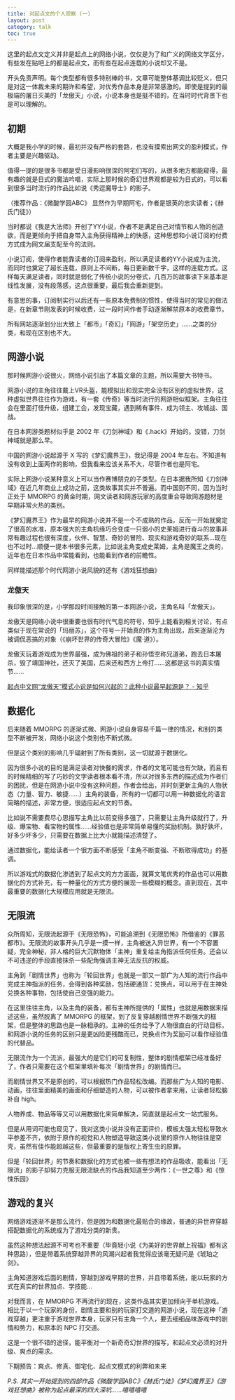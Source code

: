 ```yaml
---
title: 对起点文的个人观察 (一)
layout: post
category: talk
toc: true
---
```


这里的起点文定义并非是起点上的网络小说，仅仅是为了和广义的网络文学区分，有些发在贴吧上的都是起点文，而有些在起点连载的小说却又不是。

开头免责声明。每个类型都有很多特别棒的书，文章可能整体基调比较贬义，但只是对这一体裁未来的期许和希望，对优秀作品本身是非常感激的。即使是提到的最极端的屠日灭美的「龙傲天」小说，小说本身也是挺不错的，在当时时代背景下也是可以理解的。

## 初期

大概是我小学的时候，最初并没有严格的套路，也没有摸索出网文的盈利模式，作者主要是兴趣驱动。 <!--more-->

值得一提的是很多书都是受日漫影响很深的阿宅们写的，从很多地方都能窥得，最有趣的就是日式的魔法吟唱，实际上那时候的奇幻世界观都是较为日式的，可以看到很多当时流行的作品比如说《秀逗魔导士》的影子。

（推荐作品：《微酸学园ABC》 显然作为早期阿宅，作者是银英的忠实读者；《赫氏门徒》）

当时都说《我是大法师》开创了YY小说，作者不是满足自己对情节和人物的创造欲，而是更倾向于把自身带入主角获得精神上的快感，这种思想和小说订阅的付费方式成为网文届支配至今的法则。

小说订阅，使得作者能靠读者的订阅来盈利，所以满足读者的YY小说成为主流，而同时也奠定了超长连载，原则上不间断，每日更新数千字，这样的连载方式。这样每天满足读者，同时就是弱化了传统小说的分卷式，几百万的故事读下来基本是线性发展，没有段落感，这点很重要，最后我会重新提到。

有意思的事，订阅制实行以后还有一些原本免费制的惯性，使得当时的常见的做法是，在新章节刚发表的时候收费，过一段时间作者手动逐渐解禁原本的收费章节。

所有网站逐渐划分出大致上「都市」「奇幻」「网游」「架空历史」……之类的分类，和现在区别也不大。

## 网游小说

那时候网游小说很火，网络小说引出了本篇文章的主题，所以需要大书特书。

网游小说的主角往往戴上VR头盔，能模拟出和现实完全没有区别的虚拟世界，这种虚拟世界往往作为游戏，有一套《传奇》等当时流行的网游相似框架。主角往往会在里面打怪升级，组建工会，发现宝藏，遇到稀有事件、成为领主、攻城战、国战。

在日本网游类题材似乎是 2002 年《刀剑神域》和《.hack》开始的。没错，刀剑神域就是那么早。

中国的网游小说起源于 X 写的《梦幻魔界王》，我记得是 2004 年左右。不知道有没有收到上面两作的影响，但我看来应该关系不大，尽管作者也是阿宅。

实际上网游小说某种意义上可以当作赛博朋克的子类型。在日本据我所知《刀剑神域》在近几年商业上成功之前，这类故事其实并不普遍。而中国则不同，因为当时正处于 MMORPG 的黄金时期，网文读者和网游玩家的高度重合导致网游题材是早期非常火热的类别。

《梦幻魔界王》作为最早的网游小说并不是一个不成熟的作品，反而一开始就奠定了很高的水准，原本强大的主角机缘巧合变成一只弱小的史莱姆进行奋斗的故事非常有趣过程也很有深度，伙伴、智慧、奇妙的冒险、现实和游戏奇妙的联系…现在也不过时…顺便一提本书很多元素，比如说主角变成史莱姆，主角是魔王之类的，近年也在日本作品中常能看到，也能看到作者的前瞻性。

同样能描述那个时代网游小说风貌的还有《游戏狂想曲》

### 龙傲天

我印象很深的是，小学那段时间接触的第一本网游小说，主角名叫「龙傲天」。

龙傲天是网络小说中很重要也很有时代气息的符号，知乎上能看到相关讨论，有点类似于现在常说的「玛丽苏」，这个符号一开始真的作为主角出现，后来逐渐沦为被调侃恶搞的对象（《崩坏世界的传奇大冒险》《魔·道》）。

龙傲天玩着游戏成为世界最强，成为佛祖的弟子和孙悟空称兄道弟，跑去日本屠杀，毁了靖国神社，还灭了美国，后来还和西方上帝打……这都是这书的真实情节……

[起点中文网“龙傲天”模式小说是如何兴起的？此种小说最早起源是？ - 知乎](https://www.zhihu.com/question/23551381)

## 数据化

后来随着 MMORPG 的逐渐式微、网游小说自身容易千篇一律的情况，和别的类型不断被开发，网络小说这个类别也不断式微。

但是这个类别的影响几乎辐射到了所有类别，这一切就源于数据化。

因为很多小说的目的是满足读者对快餐的需求，作者的文笔可能也有欠缺，而且有的时候精细的写了巧妙的文字读者根本看不清，所以对很多东西的描述成为作者们的困扰，但是在网游小说中没有这种问题，作者会给出，并时刻更新主角的人物状态（力量、智力、敏捷……）主角的装备，所有的一切都可以用一种数据化的语言简略的描述，非常方便，很适应起点文的节奏。

比如说不需要费尽心思描写主角比以前变得多强了，只需要让主角升级就行了，升级、爆宝物、看宝物的属性……经验值也是非常简单易懂的奖励机制。孰好孰坏，好多少坏多少，只需要在数据上比大小就能描述清楚了。

通过数据化，能给读者一个很方面不断感受「主角不断变强、不断取得成功」的基调。

所以游戏式的数据化渗透到了起点文的方方面面，就算文笔优秀的作品也可以用数据化的方式补充，有一种量化的方式方便的展现一些模糊的概念。直到现在，其中最重要的数据化大规模应用就是无限流。

## 无限流

众所周知，无限流起源于《无限恐怖》，可能追溯到《无限恐怖》所借鉴的《罪恶都市》。无限流的故事开头几乎是一摸一样，主角被送入异世界，有一个不容置疑，完全神秘，非人格的巨大沉默物体「主神」重复给主角指派任何任务。还会以不可违逆的手段直接抹杀一些配角强调主神无法反抗的权威。

主角到「剧情世界」也称为「轮回世界」也就是一部又一部广为人知的流行作品中完成主神指派的任务，会得到各种奖励，包括硬通货：兑换点，可以用于在主神处兑换各种事物，包括使自己变强的能力。

在这里往往主角，以及主角的装备，都有主神所提供的「属性」也就是用数据来描述这些，虽然脱离了 MMORPG 的框架，到了反复穿越剧情世界不断强大的框架，但是整体的思路也是一脉相承的。主神的任务给予了人物很直白的行动目标，和网游小说的任务的区别只是更凶险更残酷而已，兑换点作为奖励可以看作经验值的代替品。

无限流作为一个流派，最强大的是它们的可复制性，整体的剧情框架已经准备好了，作者只需要在这个框架里填补每次「剧情世界」的剧情而已。

而剧情世界又不是原创的，可以根据热门作品轻松改编。而那些广为人知的电影、动画，往往里面精美的画面和仔细塑造的人物，可以被作者拿来用，让读者轻松脑补自 high。

人物养成、物品等等又可以用数据化来简单解决，简直就是起点文一站式服务。

但是从用词可能也窥见了，我对这类小说并没有正面评价，模板太强太轻松导致水平参差不齐，依附于原作的视觉和人物塑造导致这类小说里的原作人物往往是空壳，虽然有佳作能超越这些，但最重要的是版权上寄生虫的原罪。

但是「轮回世界」的节奏和数据化的方式也被一些有想法的作品吸收，能看出「无限流」的影子却努力克服无限流缺点的作品我知道至少两作：《一世之尊》和《惊悚乐园》

## 游戏的复兴

网络游戏逐渐不是那么流行，但是因为和数据化最贴合的缘故，普通的异世界穿越搭配数据化的系统成为了游戏分类的新贵。

虽然这种想法起源不可考也不重要（毕竟轻小说《为美好的世界献上祝福》都有这种思路），但是带着系统穿越异界的风潮兴起者我觉得应该毫无疑问是《琥珀之剑》。

主角知道游戏后面的剧情，穿越到游戏早期的世界，并且带着系统，能以玩家的方式在真实的世界加点、学技能…

对我而言，在 MMORPG 不再流行的现在，这类作品其实更加倾向于单机游戏。相比于以一个玩家的身份，剧情主要和别的玩家打交道的网游小说，现在这种「游戏穿越」更注重于游戏世界本身，玩家只有主角一个人，要去细细品味游戏中的剧情和势力，和原本的 NPC 打交道。

这是一个很不错的途径，能平衡对一个新奇奇幻世界的描写，和起点文必须的对升级、爽点的需求。

下期预告：爽点、修真、御宅化、起点文模式的利弊和未来

<i>P.S. 其实一开始提到的四部作品《微酸学园ABC》《赫氏门徒》《梦幻魔界王》《游戏狂想曲》被称为起点最深的四大深坑……嘻嘻嘻嘻</i>
